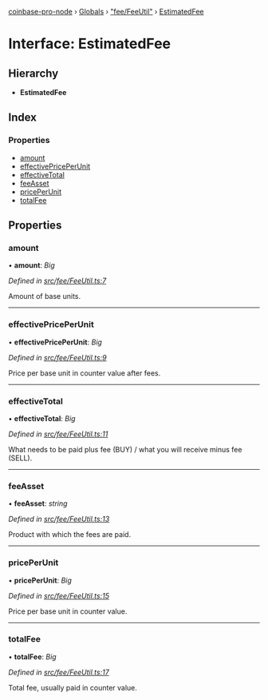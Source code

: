 [coinbase-pro-node](../README.md) › [Globals](../globals.md) › ["fee/FeeUtil"](../modules/_fee_feeutil_.md) › [EstimatedFee](_fee_feeutil_.estimatedfee.md)

# Interface: EstimatedFee

## Hierarchy

- **EstimatedFee**

## Index

### Properties

- [amount](_fee_feeutil_.estimatedfee.md#amount)
- [effectivePricePerUnit](_fee_feeutil_.estimatedfee.md#effectivepriceperunit)
- [effectiveTotal](_fee_feeutil_.estimatedfee.md#effectivetotal)
- [feeAsset](_fee_feeutil_.estimatedfee.md#feeasset)
- [pricePerUnit](_fee_feeutil_.estimatedfee.md#priceperunit)
- [totalFee](_fee_feeutil_.estimatedfee.md#totalfee)

## Properties

### amount

• **amount**: _Big_

_Defined in [src/fee/FeeUtil.ts:7](https://github.com/bennyn/coinbase-pro-node/blob/68f4a94/src/fee/FeeUtil.ts#L7)_

Amount of base units.

---

### effectivePricePerUnit

• **effectivePricePerUnit**: _Big_

_Defined in [src/fee/FeeUtil.ts:9](https://github.com/bennyn/coinbase-pro-node/blob/68f4a94/src/fee/FeeUtil.ts#L9)_

Price per base unit in counter value after fees.

---

### effectiveTotal

• **effectiveTotal**: _Big_

_Defined in [src/fee/FeeUtil.ts:11](https://github.com/bennyn/coinbase-pro-node/blob/68f4a94/src/fee/FeeUtil.ts#L11)_

What needs to be paid plus fee (BUY) / what you will receive minus fee (SELL).

---

### feeAsset

• **feeAsset**: _string_

_Defined in [src/fee/FeeUtil.ts:13](https://github.com/bennyn/coinbase-pro-node/blob/68f4a94/src/fee/FeeUtil.ts#L13)_

Product with which the fees are paid.

---

### pricePerUnit

• **pricePerUnit**: _Big_

_Defined in [src/fee/FeeUtil.ts:15](https://github.com/bennyn/coinbase-pro-node/blob/68f4a94/src/fee/FeeUtil.ts#L15)_

Price per base unit in counter value.

---

### totalFee

• **totalFee**: _Big_

_Defined in [src/fee/FeeUtil.ts:17](https://github.com/bennyn/coinbase-pro-node/blob/68f4a94/src/fee/FeeUtil.ts#L17)_

Total fee, usually paid in counter value.
